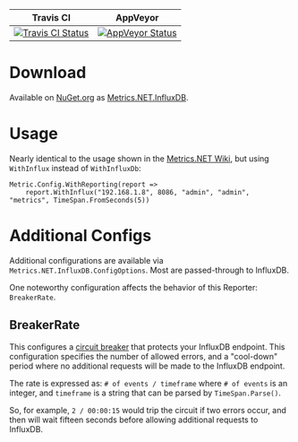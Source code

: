 | Travis CI | AppVeyor |
|----------|----------|
|[![Travis CI Status](https://travis-ci.org/mnadel/metrics.net.influxdb.svg?branch=master)](https://travis-ci.org/mnadel/metrics.net.influxdb)|[![AppVeyor Status](https://ci.appveyor.com/api/projects/status/gkd1n41vkigtm4q4?svg=true)](https://ci.appveyor.com/project/mnadel/metrics-net-influxdb)|

# Download

Available on [NuGet.org](https://www.nuget.org/packages/Metrics.NET.InfluxDB/) as [Metrics.NET.InfluxDB](https://www.nuget.org/packages/Metrics.NET.InfluxDB/).

# Usage

Nearly identical to the usage shown in the [Metrics.NET Wiki](https://github.com/etishor/Metrics.NET/wiki/InfluxDb), but using `WithInflux` instead of `WithInfluxDb`:

    Metric.Config.WithReporting(report => 
        report.WithInflux("192.168.1.8", 8086, "admin", "admin", "metrics", TimeSpan.FromSeconds(5))

# Additional Configs

Additional configurations are available via `Metrics.NET.InfluxDB.ConfigOptions`. Most are passed-through to InfluxDB. 

One noteworthy configuration affects the behavior of this Reporter: `BreakerRate`.

## BreakerRate

This configures a [circuit breaker](https://github.com/michael-wolfenden/Polly) that protects your InfluxDB endpoint. This configuration specifies the number of allowed errors, and a "cool-down" period where no additional requests will be made to the InfluxDB endpoint.

The rate is expressed as: `# of events / timeframe` where `# of events` is an integer, and `timeframe` is a string that can be parsed by `TimeSpan.Parse()`.

So, for example, `2 / 00:00:15` would trip the circuit if two errors occur, and then will wait fifteen seconds before allowing additional requests to InfluxDB.